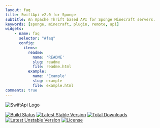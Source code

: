 ```yaml
---
layout: faq
title: SwiftApi v2.0 for Sponge 
subtitle: An Apache Thrift based API for Sponge Minecraft servers.
keywords: [sponge, minecraft, plugin, remote, api]
widgets:
    - name: faq
      selector: "#faq"
      config:
        items:
          readme:
            name: 'README'
            slug: readme
            file: readme.html
          example:
            name: 'Example'
            slug: example
            file: example.html
comments: true
---
```

![SwiftApi Logo](https://dev.bukkit.org/media/images/62/892/SwiftApi-256.png "SwiftApi is an Apache Thrift based API for your Bukkit server")

[![Build Status](https://travis-ci.org/RobinRadic/blade-extensions.svg?branch=master)](https://travis-ci.org/RobinRadic/blade-extensions)
[![Latest Stable Version](https://poser.pugx.org/radic/blade-extensions/v/stable.svg)](https://packagist.org/packages/radic/blade-extensions)
[![Total Downloads](https://poser.pugx.org/radic/blade-extensions/downloads.svg)](https://packagist.org/packages/radic/blade-extensions)
[![Latest Unstable Version](https://poser.pugx.org/radic/blade-extensions/v/unstable.svg)](https://packagist.org/packages/radic/blade-extensions)
[![License](https://poser.pugx.org/radic/blade-extensions/license.svg)](https://packagist.org/packages/radic/blade-extensions)

